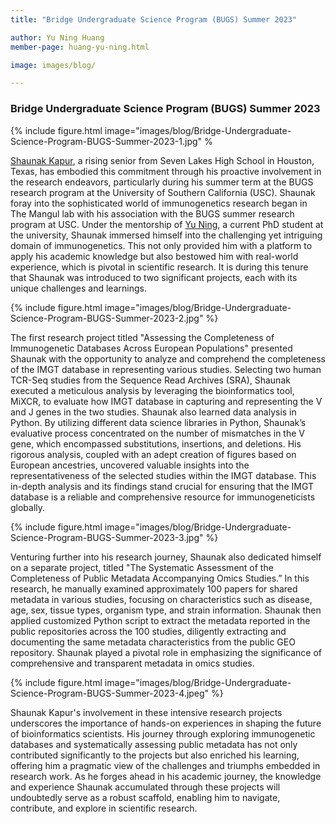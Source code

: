 ```yaml
---
title: "Bridge Undergraduate Science Program (BUGS) Summer 2023"

author: Yu Ning Huang
member-page: huang-yu-ning.html

image: images/blog/

---
```

### Bridge Undergraduate Science Program (BUGS) Summer 2023

{% include figure.html image="images/blog/Bridge-Undergraduate-Science-Program-BUGS-Summer-2023-1.jpg" %

[Shaunak Kapur](https://mangul-lab-usc.github.io/members/kapur-shaunak.html), a rising senior from Seven Lakes High School in Houston, Texas, has embodied this commitment through his proactive involvement in the research endeavors, particularly during his summer term at the BUGS research program at the University of Southern California (USC). Shaunak  foray into the sophisticated world of immunogenetics research began in The Mangul lab with his association with the BUGS summer research program at USC. Under the mentorship of [Yu Ning](https://mangul-lab-usc.github.io/members/huang-yu-ning.html), a current PhD student at the university, Shaunak immersed himself into the challenging yet intriguing domain of immunogenetics. This not only provided him with a platform to apply his academic knowledge but also bestowed him with real-world experience, which is pivotal in scientific research. It is during this tenure that Shaunak was introduced to two significant projects, each with its unique challenges and learnings.

{% include figure.html image="images/blog/Bridge-Undergraduate-Science-Program-BUGS-Summer-2023-2.jpg" %}

The first research project titled "Assessing the Completeness of Immunogenetic Databases Across European Populations" presented Shaunak with the opportunity to analyze and comprehend the completeness of the IMGT database in representing various studies. Selecting two human TCR-Seq studies from the Sequence Read Archives (SRA), Shaunak executed a meticulous analysis by leveraging the bioinformatics tool, MiXCR, to evaluate how IMGT database in capturing and representing the V and J genes in the two studies. Shaunak also learned data analysis in Python. By utilizing different data science libraries in Python, Shaunak’s evaluative process concentrated on the number of mismatches in the V gene, which encompassed substitutions, insertions, and deletions. His rigorous analysis, coupled with an adept creation of figures based on European ancestries, uncovered valuable insights into the representativeness of the selected studies within the IMGT database. This in-depth analysis and its findings stand crucial for ensuring that the IMGT database is a reliable and comprehensive resource for immunogeneticists globally.

{% include figure.html image="images/blog/Bridge-Undergraduate-Science-Program-BUGS-Summer-2023-3.jpg" %}

Venturing further into his research journey, Shaunak also dedicated himself on a separate project, titled "The Systematic Assessment of the Completeness of Public Metadata Accompanying Omics Studies.” In this research, he manually examined approximately 100 papers for shared metadata in various studies, focusing on characteristics such as disease, age, sex, tissue types, organism type, and strain information. Shaunak then applied customized Python script to extract the metadata reported in the public repositories across the 100 studies, diligently extracting and documenting the same metadata characteristics from the public GEO repository. Shaunak played a pivotal role in emphasizing the significance of comprehensive and transparent metadata in omics studies.

{% include figure.html image="images/blog/Bridge-Undergraduate-Science-Program-BUGS-Summer-2023-4.jpeg" %}

Shaunak Kapur's involvement in these intensive research projects underscores the importance of hands-on experiences in shaping the future of bioinformatics scientists. His journey through exploring immunogenetic databases and systematically assessing public metadata has not only contributed significantly to the projects but also enriched his learning, offering him a pragmatic view of the challenges and triumphs embedded in research work. As he forges ahead in his academic journey, the knowledge and experience Shaunak accumulated through these projects will undoubtedly serve as a robust scaffold, enabling him to navigate, contribute, and explore in scientific research.
